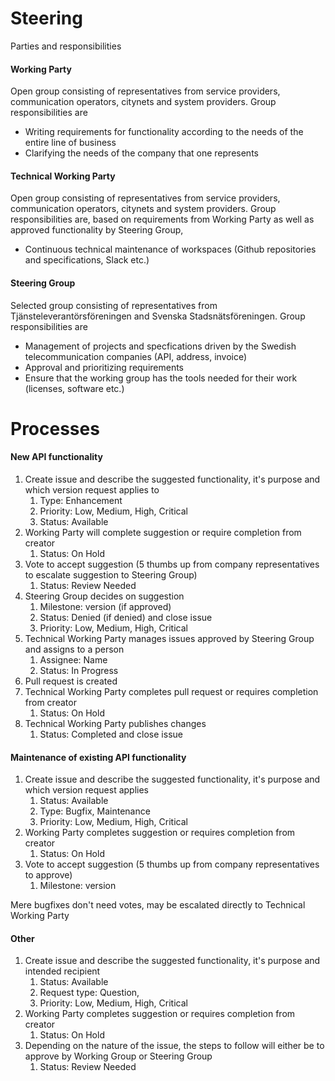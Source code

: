 # Steering

Parties and responsibilities
#### Working Party
Open group consisting of representatives from service providers, communication operators, citynets and system providers. Group responsibilities are
  * Writing requirements for functionality according to the needs of the entire line of business
  * Clarifying the needs of the company that one represents
      
      
#### Technical Working Party
Open group consisting of representatives from service providers, communication operators, citynets and system providers. Group responsibilities are, based on requirements from Working Party as well as approved functionality by Steering Group,
  * Continuous technical maintenance of workspaces (Github repositories and specifications, Slack etc.)
  
#### Steering Group
Selected group consisting of representatives from Tjänsteleverantörsföreningen and Svenska Stadsnätsföreningen. Group responsibilities are 
  * Management of projects and specfications driven by the Swedish telecommunication companies (API, address, invoice)
  * Approval and prioritizing requirements
  * Ensure that the working group has the tools needed for their work (licenses, software etc.)

# Processes

#### New API functionality
1. Create issue and describe the suggested functionality, it's purpose and which version request applies to
      1) Type: Enhancement
      2) Priority: Low, Medium, High, Critical
      3) Status: Available
2. Working Party will complete suggestion or require completion from creator
      1) Status: On Hold
3. Vote to accept suggestion (5 thumbs up from company representatives to escalate suggestion to Steering Group)
      1) Status: Review Needed
4. Steering Group decides on suggestion
      1) Milestone: version (if approved)
      2) Status: Denied (if denied) and close issue
      3) Priority: Low, Medium, High, Critical
5. Technical Working Party manages issues approved by Steering Group and assigns to a person
      1) Assignee: Name
      2) Status: In Progress
6. Pull request is created
7. Technical Working Party completes pull request or requires completion from creator
      1) Status: On Hold
8. Technical Working Party publishes changes
      1) Status: Completed and close issue

#### Maintenance of existing API functionality
1. Create issue and describe the suggested functionality, it's purpose and which version request applies
      1) Status: Available
      2) Type: Bugfix, Maintenance
      3) Priority: Low, Medium, High, Critical
2. Working Party completes suggestion or requires completion from creator
      1) Status: On Hold
3. Vote to accept suggestion (5 thumbs up from company representatives to approve) 
      1) Milestone: version
      
Mere bugfixes don't need votes, may be escalated directly to Technical Working Party

#### Other
1. Create issue and describe the suggested functionality, it's purpose and intended recipient
      1) Status: Available
      2) Request type: Question, 
      3) Priority: Low, Medium, High, Critical
2. Working Party completes suggestion or requires completion from creator
      1) Status: On Hold
3. Depending on the nature of the issue, the steps to follow will either be to approve by Working Group or Steering Group
      1) Status: Review Needed
